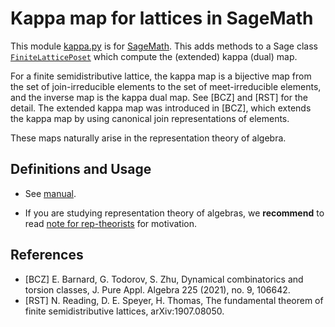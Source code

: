 # Kappa map for lattices in SageMath
This module [kappa.py](kappa.py) is for [SageMath](https://www.sagemath.org/).
This adds methods to
a Sage class [`FiniteLatticePoset`](https://doc.sagemath.org/html/en/reference/combinat/sage/combinat/posets/lattices.html#sage.combinat.posets.lattices.FiniteLatticePoset)
which compute the (extended) kappa (dual) map.

For a finite semidistributive lattice, the kappa map is a bijective map from the set of join-irreducible elements to the set of meet-irreducible elements, and the inverse map is the kappa dual map. See [BCZ] and [RST] for the detail.
The extended kappa map was introduced in [BCZ], which extends the kappa map by using canonical join representations of elements.

These maps naturally arise in the representation theory of algebra.

## Definitions and Usage

- See [manual](https://nbviewer.jupyter.org/github/haruhisa-enomoto/kappa-map-for-lattices/blob/main/Manual.ipynb?flush_cache=true).

- If you are studying representation theory of algebras, we **recommend** to read [note for rep-theorists](https://nbviewer.jupyter.org/github/haruhisa-enomoto/kappa-map-for-lattices/blob/main/for-rep-theorists.ipynb?flush_cache=true) for motivation.

## References

- [BCZ] E. Barnard, G. Todorov, S. Zhu,
  Dynamical combinatorics and torsion classes,
  J. Pure Appl. Algebra 225 (2021), no. 9, 106642.
- [RST] N. Reading, D. E. Speyer, H. Thomas,
  The fundamental theorem of finite semidistributive lattices,
  arXiv:1907.08050.
